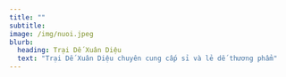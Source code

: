 ```yaml
---
title: ""
subtitle:
image: /img/nuoi.jpeg
blurb:
  heading: Trại Dế Xuân Diệu
  text: "Trại Dế Xuân Diệu chuyên cung cấp sỉ và lẻ dế thương phẩm"
---
```

